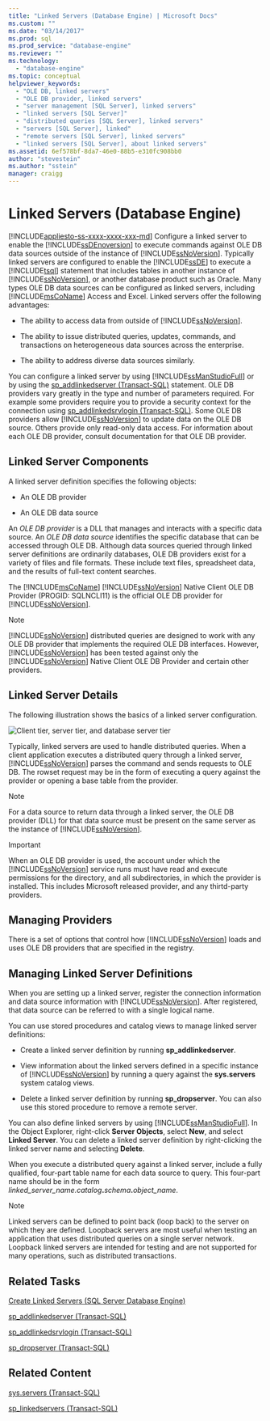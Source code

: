 ```yaml
---
title: "Linked Servers (Database Engine) | Microsoft Docs"
ms.custom: ""
ms.date: "03/14/2017"
ms.prod: sql
ms.prod_service: "database-engine"
ms.reviewer: ""
ms.technology: 
  - "database-engine"
ms.topic: conceptual
helpviewer_keywords: 
  - "OLE DB, linked servers"
  - "OLE DB provider, linked servers"
  - "server management [SQL Server], linked servers"
  - "linked servers [SQL Server]"
  - "distributed queries [SQL Server], linked servers"
  - "servers [SQL Server], linked"
  - "remote servers [SQL Server], linked servers"
  - "linked servers [SQL Server], about linked servers"
ms.assetid: 6ef578bf-8da7-46e0-88b5-e310fc908bb0
author: "stevestein"
ms.author: "sstein"
manager: craigg
---
```

# Linked Servers (Database Engine)
[!INCLUDE[appliesto-ss-xxxx-xxxx-xxx-md](../../includes/appliesto-ss-xxxx-xxxx-xxx-md.md)]
  Configure a linked server to enable the [!INCLUDE[ssDEnoversion](../../includes/ssdenoversion-md.md)] to execute commands against OLE DB data sources outside of the instance of [!INCLUDE[ssNoVersion](../../includes/ssnoversion-md.md)]. Typically linked servers are configured to enable the [!INCLUDE[ssDE](../../includes/ssde-md.md)] to execute a [!INCLUDE[tsql](../../includes/tsql-md.md)] statement that includes tables in another instance of [!INCLUDE[ssNoVersion](../../includes/ssnoversion-md.md)], or another database product such as Oracle. Many types OLE DB data sources can be configured as linked servers, including [!INCLUDE[msCoName](../../includes/msconame-md.md)] Access and Excel. Linked servers offer the following advantages:  
  
-   The ability to access data from outside of [!INCLUDE[ssNoVersion](../../includes/ssnoversion-md.md)].  
  
-   The ability to issue distributed queries, updates, commands, and transactions on heterogeneous data sources across the enterprise.  
  
-   The ability to address diverse data sources similarly.  
  
You can configure a linked server by using [!INCLUDE[ssManStudioFull](../../includes/ssmanstudiofull-md.md)] or by using the [sp_addlinkedserver &#40;Transact-SQL&#41;](../../relational-databases/system-stored-procedures/sp-addlinkedserver-transact-sql.md) statement. OLE DB providers vary greatly in the type and number of parameters required. For example some providers require you to provide a security context for the connection using [sp_addlinkedsrvlogin &#40;Transact-SQL&#41;](../../relational-databases/system-stored-procedures/sp-addlinkedsrvlogin-transact-sql.md). Some OLE DB providers allow [!INCLUDE[ssNoVersion](../../includes/ssnoversion-md.md)] to update data on the OLE DB source. Others provide only read-only data access. For information about each OLE DB provider, consult documentation for that OLE DB provider.  
  
## Linked Server Components  
 A linked server definition specifies the following objects:  
  
-   An OLE DB provider  
  
-   An OLE DB data source  
  
An *OLE DB provider* is a DLL that manages and interacts with a specific data source. An *OLE DB data source* identifies the specific database that can be accessed through OLE DB. Although data sources queried through linked server definitions are ordinarily databases, OLE DB providers exist for a variety of files and file formats. These include text files, spreadsheet data, and the results of full-text content searches.  
  
The [!INCLUDE[msCoName](../../includes/msconame-md.md)] [!INCLUDE[ssNoVersion](../../includes/ssnoversion-md.md)] Native Client OLE DB Provider (PROGID: SQLNCLI11) is the official OLE DB provider for [!INCLUDE[ssNoVersion](../../includes/ssnoversion-md.md)].  
  
> [!NOTE]  
> [!INCLUDE[ssNoVersion](../../includes/ssnoversion-md.md)] distributed queries are designed to work with any OLE DB provider that implements the required OLE DB interfaces. However, [!INCLUDE[ssNoVersion](../../includes/ssnoversion-md.md)] has been tested against only the [!INCLUDE[ssNoVersion](../../includes/ssnoversion-md.md)] Native Client OLE DB Provider and certain other providers.  
  
## Linked Server Details  
 The following illustration shows the basics of a linked server configuration.  
  
 ![Client tier, server tier, and database server tier](../../relational-databases/linked-servers/media/lsvr.gif "Client tier, server tier, and database server tier")  
  
Typically, linked servers are used to handle distributed queries. When a client application executes a distributed query through a linked server, [!INCLUDE[ssNoVersion](../../includes/ssnoversion-md.md)] parses the command and sends requests to OLE DB. The rowset request may be in the form of executing a query against the provider or opening a base table from the provider.  
  
> [!NOTE]
> For a data source to return data through a linked server, the OLE DB provider (DLL) for that data source must be present on the same server as the instance of [!INCLUDE[ssNoVersion](../../includes/ssnoversion-md.md)].  
  
> [!IMPORTANT] 
> When an OLE DB provider is used, the account under which the [!INCLUDE[ssNoVersion](../../includes/ssnoversion-md.md)] service runs must have read and execute permissions for the directory, and all subdirectories, in which the provider is installed. This includes Microsoft released provider, and any thirtd-party providers. 
  
## Managing Providers  
There is a set of options that control how [!INCLUDE[ssNoVersion](../../includes/ssnoversion-md.md)] loads and uses OLE DB providers that are specified in the registry.  
  
## Managing Linked Server Definitions  
When you are setting up a linked server, register the connection information and data source information with [!INCLUDE[ssNoVersion](../../includes/ssnoversion-md.md)]. After registered, that data source can be referred to with a single logical name.  
  
You can use stored procedures and catalog views to manage linked server definitions:  
  
-   Create a linked server definition by running **sp_addlinkedserver**.  
  
-   View information about the linked servers defined in a specific instance of [!INCLUDE[ssNoVersion](../../includes/ssnoversion-md.md)] by running a query against the **sys.servers** system catalog views.  
  
-   Delete a linked server definition by running **sp_dropserver**. You can also use this stored procedure to remove a remote server.  
  
You can also define linked servers by using [!INCLUDE[ssManStudioFull](../../includes/ssmanstudiofull-md.md)]. In the Object Explorer, right-click **Server Objects**, select **New**, and select **Linked Server**. You can delete a linked server definition by right-clicking the linked server name and selecting **Delete**.  
  
 When you execute a distributed query against a linked server, include a fully qualified, four-part table name for each data source to query. This four-part name should be in the form _linked\_server\_name.catalog_**.**_schema_**.**_object\_name_.  
  
> [!NOTE]  
> Linked servers can be defined to point back (loop back) to the server on which they are defined. Loopback servers are most useful when testing an application that uses distributed queries on a single server network. Loopback linked servers are intended for testing and are not supported for many operations, such as distributed transactions.  
  
## Related Tasks  
 [Create Linked Servers &#40;SQL Server Database Engine&#41;](../../relational-databases/linked-servers/create-linked-servers-sql-server-database-engine.md)  
  
 [sp_addlinkedserver &#40;Transact-SQL&#41;](../../relational-databases/system-stored-procedures/sp-addlinkedserver-transact-sql.md)  
  
 [sp_addlinkedsrvlogin &#40;Transact-SQL&#41;](../../relational-databases/system-stored-procedures/sp-addlinkedsrvlogin-transact-sql.md)  
  
 [sp_dropserver &#40;Transact-SQL&#41;](../../relational-databases/system-stored-procedures/sp-dropserver-transact-sql.md)  
  
## Related Content  
 [sys.servers &#40;Transact-SQL&#41;](../../relational-databases/system-catalog-views/sys-servers-transact-sql.md)  
  
 [sp_linkedservers &#40;Transact-SQL&#41;](../../relational-databases/system-stored-procedures/sp-linkedservers-transact-sql.md)  
  
  

